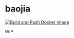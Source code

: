 # baojia

[![Build and Push Docker Image](https://github.com/xbmlz/baojia/actions/workflows/docker.yml/badge.svg)](https://github.com/xbmlz/baojia/actions/workflows/docker.yml)

WIP